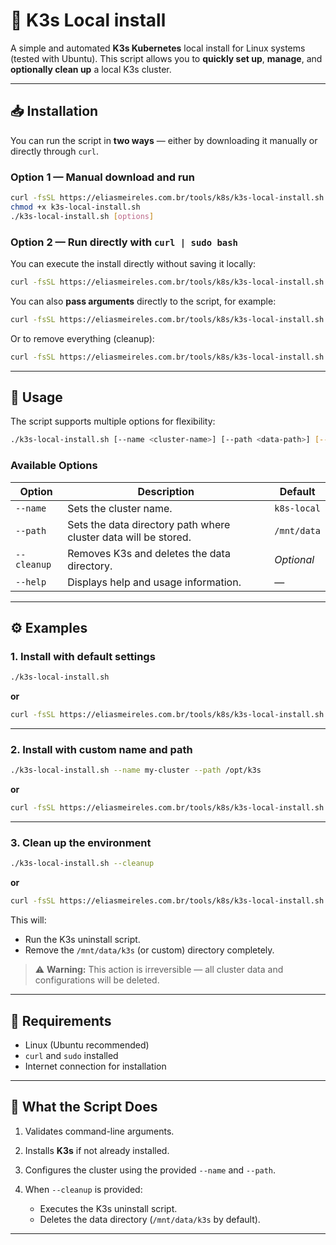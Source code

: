 # 🧩 K3s Local install

A simple and automated **K3s Kubernetes** local install for Linux systems (tested with Ubuntu).
This script allows you to **quickly set up**, **manage**, and **optionally clean up** a local K3s cluster.

---

## 📥 Installation

You can run the script in **two ways** — either by downloading it manually or directly through `curl`.

### **Option 1 — Manual download and run**

```bash
curl -fsSL https://eliasmeireles.com.br/tools/k8s/k3s-local-install.sh -o k3s-local-install.sh
chmod +x k3s-local-install.sh
./k3s-local-install.sh [options]
```

### **Option 2 — Run directly with `curl | sudo bash`**

You can execute the install directly without saving it locally:

```bash
curl -fsSL https://eliasmeireles.com.br/tools/k8s/k3s-local-install.sh | sudo bash
```

You can also **pass arguments** directly to the script, for example:

```bash
curl -fsSL https://eliasmeireles.com.br/tools/k8s/k3s-local-install.sh | sudo bash -s -- --name my-cluster --path /opt/k3s
```

Or to remove everything (cleanup):

```bash
curl -fsSL https://eliasmeireles.com.br/tools/k8s/k3s-local-install.sh | sudo bash -s -- --cleanup
```

---

## 🚀 Usage

The script supports multiple options for flexibility:

```bash
./k3s-local-install.sh [--name <cluster-name>] [--path <data-path>] [--cleanup] [--help]
```

### Available Options

| Option      | Description                                                     | Default     |
| ----------- | --------------------------------------------------------------- | ----------- |
| `--name`    | Sets the cluster name.                                          | `k8s-local` |
| `--path`    | Sets the data directory path where cluster data will be stored. | `/mnt/data` |
| `--cleanup` | Removes K3s and deletes the data directory.                     | *Optional*  |
| `--help`    | Displays help and usage information.                            | —           |

---

## ⚙️ Examples

### 1. Install with default settings

```bash
./k3s-local-install.sh
```

**or**

```bash
curl -fsSL https://eliasmeireles.com.br/tools/k8s/k3s-local-install.sh | sudo bash
```

---

### 2. Install with custom name and path

```bash
./k3s-local-install.sh --name my-cluster --path /opt/k3s
```

**or**

```bash
curl -fsSL https://eliasmeireles.com.br/tools/k8s/k3s-local-install.sh | sudo bash -s -- --name my-cluster --path /opt/k3s
```

---

### 3. Clean up the environment

```bash
./k3s-local-install.sh --cleanup
```

**or**

```bash
curl -fsSL https://eliasmeireles.com.br/tools/k8s/k3s-local-install.sh | sudo bash -s -- --cleanup
```

This will:

* Run the K3s uninstall script.
* Remove the `/mnt/data/k3s` (or custom) directory completely.

> ⚠️ **Warning:** This action is irreversible — all cluster data and configurations will be deleted.

---

## 🧩 Requirements

* Linux (Ubuntu recommended)
* `curl` and `sudo` installed
* Internet connection for installation

---

## 🧰 What the Script Does

1. Validates command-line arguments.
2. Installs **K3s** if not already installed.
3. Configures the cluster using the provided `--name` and `--path`.
4. When `--cleanup` is provided:

   * Executes the K3s uninstall script.
   * Deletes the data directory (`/mnt/data/k3s` by default).
---
